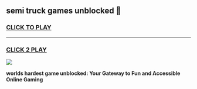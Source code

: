 
## semi truck games unblocked 👋
<h3>
<a href="https://premium.freeplayer.one?title=semi_truck_games_unblocked&ref=13F">CLICK TO PLAY</a></h3>
<hr>

<h3>
<a href="https://premium.freeplayer.one?title=semi_truck_games_unblocked&ref=13F">CLICK 2 PLAY</a>
  
</h3>

<a href="https://premium.freeplayer.one?title=semi_truck_games_unblocked&ref=12F/"><img src="https://clearcache.store/games.png"></a>


**worlds hardest game unblocked: Your Gateway to Fun and Accessible Online Gaming**
